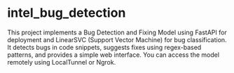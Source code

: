 # intel_bug_detection
This project implements a Bug Detection and Fixing Model using FastAPI for deployment and LinearSVC (Support Vector Machine) for bug classification. It detects bugs in code snippets, suggests fixes using regex-based patterns, and provides a simple web interface. You can access the model remotely using LocalTunnel or Ngrok.
